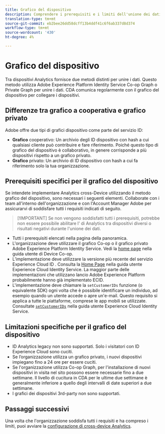 ```yaml
---
title: Grafico del dispositivo
description: Comprendere i prerequisiti e i limiti dell'unione dei dati utilizzando il grafico del dispositivo.
translation-type: tm+mt
source-git-commit: eb2bee26dd58dcff13b4ddf41c6f6ab337d8d374
workflow-type: tm+mt
source-wordcount: '430'
ht-degree: 4%

---
```



# Grafico del dispositivo

Tra dispositivi  Analytics fornisce due metodi distinti per unire i dati. Questo metodo utilizza  Adobe Experience Platform Identity Service Co-op Graph o Private Graph per unire i dati. CDA comunica regolarmente con il grafico del dispositivo per collegare i dispositivi.

## Differenze tra grafico a cooperativa e grafico privato

Adobe offre due tipi di grafici dispositivo come parte del servizio ID:

* **Grafico** cooperativo: Un archivio degli ID dispositivo con hash a cui qualsiasi cliente può contribuire e fare riferimento. Poiché questo tipo di grafico del dispositivo è collaborativo, in genere corrisponde a più dispositivi rispetto a un grafico privato.
* **Grafico** privato: Un archivio di ID dispositivo con hash a cui fa riferimento solo la tua organizzazione.

## Prerequisiti specifici per il grafico del dispositivo

Se intendete implementare  Analytics cross-Device utilizzando il metodo grafico del dispositivo, sono necessari i seguenti elementi. Collaborate con i team all&#39;interno dell&#39;organizzazione e con l&#39;Account Manager Adobe per assicurarvi di soddisfare tutti i requisiti indicati di seguito.

>[!IMPORTANT] Se non vengono soddisfatti tutti i prerequisiti, potrebbe non essere possibile abilitare l&#39; di Analytics tra dispositivi diversi o risultati negativi durante l&#39;unione dei dati.

* Tutti i prerequisiti elencati nella pagina [](overview.md)della panoramica.
* L&#39;organizzazione deve utilizzare il grafico Co-op o il grafico privato  Adobe Experience Platform Identity Service. Vedi la [home page](https://docs.adobe.com/content/help/it-IT/device-co-op/using/home.html) nella guida utente di Device Co-op.
* L’implementazione deve utilizzare la versione più recente del servizio Experience Cloud ID . Consulta la [Home Page](https://docs.adobe.com/content/help/it-IT/id-service/using/home.html) nella guida utente  Experience Cloud Identity Service. La maggior parte delle implementazioni che utilizzano  lancio Adobe Experience Platform probabilmente hanno già implementato ECID.
* L&#39;implementazione deve chiamare la `setCustomerIDs` funzione (o equivalente SDK) ogni volta che è possibile identificare un individuo, ad esempio quando un utente accede o apre un&#39;e-mail. Questo requisito si applica a tutte le piattaforme, comprese le app mobili se utilizzate. Consultate [`setCustomerIDs`](https://docs.adobe.com/content/help/en/id-service/using/id-service-api/methods/setcustomerids.html) nella guida utente  Experience Cloud Identity Service.

## Limitazioni specifiche per il grafico del dispositivo

*  ID Analytics legacy non sono supportati. Solo i visitatori con  ID Experience Cloud sono cuciti.
* Se l’organizzazione utilizza un grafico privato, i nuovi dispositivi impiegano fino a 24 ore per essere cuciti.
* Se l&#39;organizzazione utilizza Co-op Graph, per l&#39;installazione di nuovi dispositivi in visita nel sito possono essere necessarie fino a due settimane. Il livello di cucitura in CDA per le ultime due settimane è generalmente inferiore a quello degli intervalli di date superiori a due settimane.
* I grafici dei dispositivi 3rd-party non sono supportati.

## Passaggi successivi

Una volta che l&#39;organizzazione soddisfa tutti i requisiti e ha compreso i limiti, puoi avviare la [configurazione di cross-device  Analytics](setup.md).

